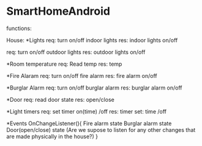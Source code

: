 # SmartHomeAndroid
functions: 

House:
*Lights
req: turn on/off indoor lights
res: indoor lights on/off

req: turn on/off outdoor lights
res: outdoor lights on/off

*Room temperature
req: Read temp
res: temp

*Fire Alaram
req: turn on/off fire alarm
res: fire alarm on/off


*Burglar Alarm
req: turn on/off burglar alarm
res: burglar alarm on/off

*Door
req: read door state
res: open/close

*Light timers
req: set timer on(time) /off
res: timer set: time /off


*Events
OnChangeListener(){
Fire alarm state
Burglar alarm state
Door(open/close) state
(Are we supose to listen for any other changes that are made physically in the house?)
}


